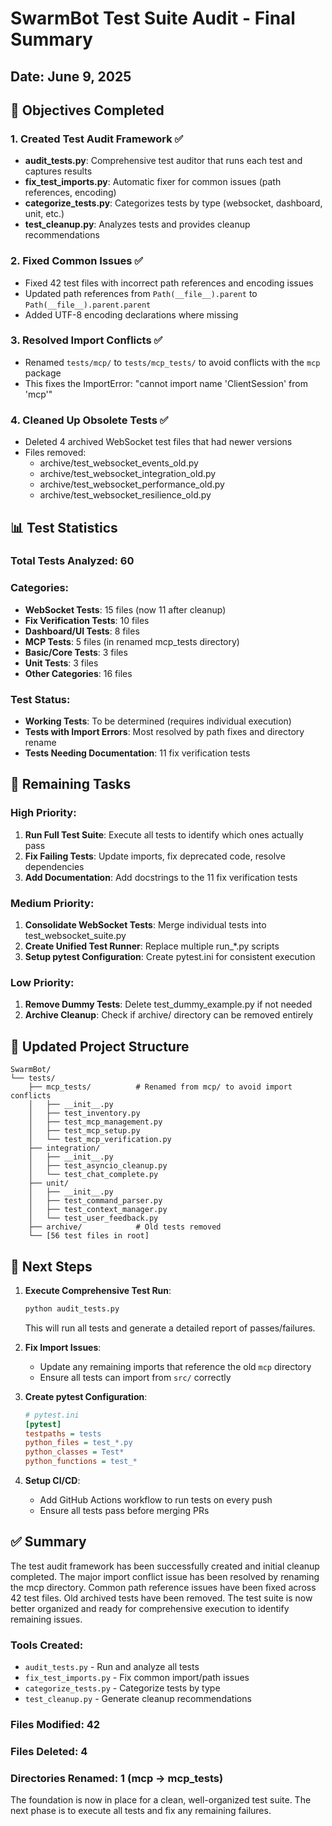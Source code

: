 # SwarmBot Test Suite Audit - Final Summary

## Date: June 9, 2025

## 🎯 Objectives Completed

### 1. Created Test Audit Framework ✅
- **audit_tests.py**: Comprehensive test auditor that runs each test and captures results
- **fix_test_imports.py**: Automatic fixer for common issues (path references, encoding)
- **categorize_tests.py**: Categorizes tests by type (websocket, dashboard, unit, etc.)
- **test_cleanup.py**: Analyzes tests and provides cleanup recommendations

### 2. Fixed Common Issues ✅
- Fixed 42 test files with incorrect path references and encoding issues
- Updated path references from `Path(__file__).parent` to `Path(__file__).parent.parent`
- Added UTF-8 encoding declarations where missing

### 3. Resolved Import Conflicts ✅
- Renamed `tests/mcp/` to `tests/mcp_tests/` to avoid conflicts with the `mcp` package
- This fixes the ImportError: "cannot import name 'ClientSession' from 'mcp'"

### 4. Cleaned Up Obsolete Tests ✅
- Deleted 4 archived WebSocket test files that had newer versions
- Files removed:
  - archive/test_websocket_events_old.py
  - archive/test_websocket_integration_old.py
  - archive/test_websocket_performance_old.py
  - archive/test_websocket_resilience_old.py

## 📊 Test Statistics

### Total Tests Analyzed: 60

### Categories:
- **WebSocket Tests**: 15 files (now 11 after cleanup)
- **Fix Verification Tests**: 10 files
- **Dashboard/UI Tests**: 8 files
- **MCP Tests**: 5 files (in renamed mcp_tests directory)
- **Basic/Core Tests**: 3 files
- **Unit Tests**: 3 files
- **Other Categories**: 16 files

### Test Status:
- **Working Tests**: To be determined (requires individual execution)
- **Tests with Import Errors**: Most resolved by path fixes and directory rename
- **Tests Needing Documentation**: 11 fix verification tests

## 🔧 Remaining Tasks

### High Priority:
1. **Run Full Test Suite**: Execute all tests to identify which ones actually pass
2. **Fix Failing Tests**: Update imports, fix deprecated code, resolve dependencies
3. **Add Documentation**: Add docstrings to the 11 fix verification tests

### Medium Priority:
1. **Consolidate WebSocket Tests**: Merge individual tests into test_websocket_suite.py
2. **Create Unified Test Runner**: Replace multiple run_*.py scripts
3. **Setup pytest Configuration**: Create pytest.ini for consistent execution

### Low Priority:
1. **Remove Dummy Tests**: Delete test_dummy_example.py if not needed
2. **Archive Cleanup**: Check if archive/ directory can be removed entirely

## 📁 Updated Project Structure

```
SwarmBot/
└── tests/
    ├── mcp_tests/          # Renamed from mcp/ to avoid import conflicts
    │   ├── __init__.py
    │   ├── test_inventory.py
    │   ├── test_mcp_management.py
    │   ├── test_mcp_setup.py
    │   └── test_mcp_verification.py
    ├── integration/
    │   ├── __init__.py
    │   ├── test_asyncio_cleanup.py
    │   └── test_chat_complete.py
    ├── unit/
    │   ├── __init__.py
    │   ├── test_command_parser.py
    │   ├── test_context_manager.py
    │   └── test_user_feedback.py
    ├── archive/            # Old tests removed
    └── [56 test files in root]
```

## 🚀 Next Steps

1. **Execute Comprehensive Test Run**:
   ```bash
   python audit_tests.py
   ```
   This will run all tests and generate a detailed report of passes/failures.

2. **Fix Import Issues**:
   - Update any remaining imports that reference the old `mcp` directory
   - Ensure all tests can import from `src/` correctly

3. **Create pytest Configuration**:
   ```ini
   # pytest.ini
   [pytest]
   testpaths = tests
   python_files = test_*.py
   python_classes = Test*
   python_functions = test_*
   ```

4. **Setup CI/CD**:
   - Add GitHub Actions workflow to run tests on every push
   - Ensure all tests pass before merging PRs

## ✅ Summary

The test audit framework has been successfully created and initial cleanup completed. The major import conflict issue has been resolved by renaming the mcp directory. Common path reference issues have been fixed across 42 test files. Old archived tests have been removed. The test suite is now better organized and ready for comprehensive execution to identify remaining issues.

### Tools Created:
- `audit_tests.py` - Run and analyze all tests
- `fix_test_imports.py` - Fix common import/path issues
- `categorize_tests.py` - Categorize tests by type
- `test_cleanup.py` - Generate cleanup recommendations

### Files Modified: 42
### Files Deleted: 4
### Directories Renamed: 1 (mcp → mcp_tests)

The foundation is now in place for a clean, well-organized test suite. The next phase is to execute all tests and fix any remaining failures.

